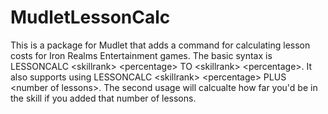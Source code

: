MudletLessonCalc
================

This is a package for Mudlet that adds a command for calculating lesson costs for Iron Realms Entertainment games. The basic syntax is LESSONCALC &lt;skillrank> &lt;percentage> TO &lt;skillrank> &lt;percentage>. It also supports using LESSONCALC &lt;skillrank> &lt;percentage> PLUS &lt;number of lessons>. The second usage will calcualte how far you'd be in the skill if you added that number of lessons.

